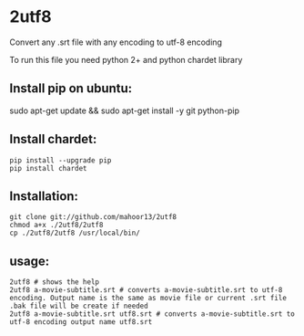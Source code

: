 # 2utf8
Convert any .srt file with any encoding to utf-8 encoding

To run this file you need python 2+ and python chardet library

## Install pip on ubuntu:
sudo apt-get update && sudo apt-get install -y git python-pip

## Install chardet:
```
pip install --upgrade pip
pip install chardet
```

## Installation:
```
git clone git://github.com/mahoor13/2utf8
chmod a+x ./2utf8/2utf8
cp ./2utf8/2utf8 /usr/local/bin/
```

## usage:
```
2utf8 # shows the help
2utf8 a-movie-subtitle.srt # converts a-movie-subtitle.srt to utf-8 encoding. Output name is the same as movie file or current .srt file .bak file will be create if needed
2utf8 a-movie-subtitle.srt utf8.srt # converts a-movie-subtitle.srt to utf-8 encoding output name utf8.srt
```
